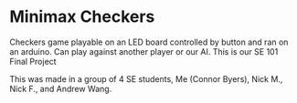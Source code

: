 # Minimax Checkers
 Checkers game playable on an LED board controlled by button and ran on an arduino. Can play against another player or our AI. This is our SE 101 Final Project
 
 This was made in a group of 4 SE students, Me (Connor Byers), Nick M., Nick F., and Andrew Wang.

